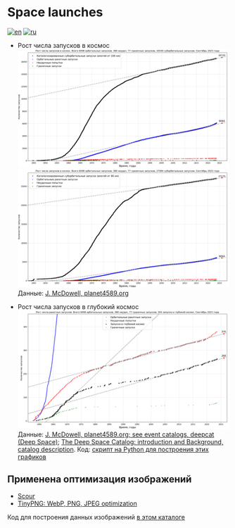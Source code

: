 # Space launches

[![en](https://img.shields.io/badge/lang-en-red.svg)](README.md)
[![ru](https://img.shields.io/badge/lang-ru-green.svg)](README-ru.md)

* Рост числа запусков в космос
![Орбитальные и суборбитальные запуски в космос с апогеем более 100 км](./launches-orb-suborb-100km-linfit-ru.png "Орбитальные и суборбитальные запуски в космос с апогеем более 100 км с линейной аппроксимацией. Красным отмечены неудачные попытки, зеленым - некаталогизированные граничные запуски")
![Орбитальные и суборбитальные запуски в космос с апогеем более 80 км](./launches-orb-suborb-80km-linfit-ru.png "Орбитальные и суборбитальные запуски в космос с апогеем более 80 км с линейной аппроксимацией. Красным отмечены неудачные попытки, зеленым - некаталогизированные граничные запуски")
Данные: [J. McDowell, planet4589.org](https://planet4589.org/space/gcat/web/launch/ldes.html)

* Рост числа запусков в глубокий космос
![Рост числа запусков в глубокий космос](./launches-orb-deep-linfit-ru.png "Рост числа запусков в глубокий космос с линейной аппроксимацией. Красным отмечены неудачные попытки, зеленым - некаталогизированные граничные запуски")
Данные: [J. McDowell, planet4589.org; see event catalogs, deepcat (Deep Space)](https://planet4589.org/space/gcat/web/cat/);
[The Deep Space Catalog: introduction and Background, catalog description](https://www.planet4589.org/space/deepcat/).
Код: [скрипт на Python для построения этих графиков](../../src/astrodata/launches/plot_launches_orb_suborb_graph.py)

## Применена оптимизация изображений

* [Scour](https://github.com/scour-project/scour)
* [TinyPNG: WebP, PNG, JPEG optimization](https://tinypng.com/)

Код для построения данных изображений [в этом каталоге](../../src/astrodata/launches/)

